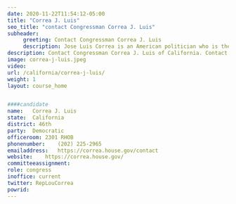 ```yaml
---
date: 2020-11-22T11:54:12-05:00
title: "Correa J. Luis"
seo_title: "contact Congressman Correa J. Luis"
subheader:
     greeting: Contact Congressman Correa J. Luis 
     description: Jose Luis Correa is an American politician who is the U.S. Representative for California's 46th congressional district. A Democrat, he served as a member of the California State Senate, representing the 34th Senate district.
description: Contact Congressman Correa J. Luis of California. Contact information for Correa J. Luis includes email address, phone number, and mailing address.
image: correa-j-luis.jpeg
video: 
url: /california/correa-j-luis/
weight: 1
layout: course_home


####candidate
name:	Correa J. Luis
state:	California
district: 46th
party:	Democratic
officeroom:	2301 RHOB
phonenumber:	(202) 225-2965
emailaddress:	https://correa.house.gov/contact
website:	https://correa.house.gov/
committeeassignment: 
role: congress
inoffice: current
twitter: RepLouCorrea
powrid: 
---
```


